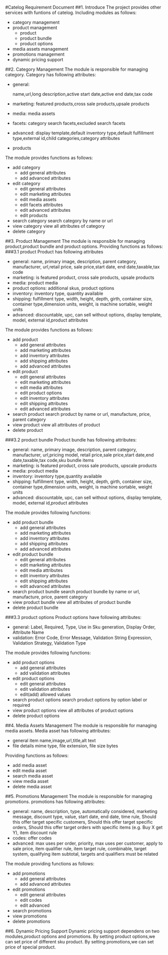 #Catelog Requirement Document
##1. Introduce
The project provides other services with funtions of catelog.
Including modules as follows:
* category management
* product management
  * product
  * product bundle
  * product options
* media assets management
* promotions management
* dynamic pricing support

##2. Category Management
The module is responsible for managing category.
Category has following attributes:
* general:

  name,url,long description,active start date,active end date,tax code
* marketing:
  featured products,cross sale products,upsale products
* media:
  media assets
* facets:
  category search facets,excluded search facets
* advanced:
  display template,default inventory type,default fulfillment type,external id,child categories,category attributes
* products

The module provides functions as follows:
* add category
  * add general attributes
  * add advanced attributes
* edit category
  * edit general attributes
  * edit marketing attributes
  * edit media assets
  * edit facets attributes
  * edit advanced attributes
  * edit products
* search category
  search category by name or url
* view category
  view all attributes of category
* delete category

##3. Product Management
The module is responsible for managing product,product bundle and product options.
Providing functions as follows:
###3.1 product
Product has following attributes
* general:
  name, primary image, description, parent category, manufacturer, url,retail price, sale price,start date, end date,taxable,tax code
* marketing:
  is featured product, cross sale products, upsale products
* media:
  product media
* product options:
  additional skus, product options
* inventory:
  inventory type, quantity available
* shipping:
  fulfillment type, width, height, depth, girth, container size, container type,dimension units, weight, is machine sortable, weight units
* advanced:
  discountable, upc, can sell without options, display template, model, external id,product attributes

The module provides functions as follows:
* add product
  * add general attributes
  * add marketing attributes
  * add inventory attributes
  * add shipping attributes
  * add advanced attributes
* edit product
  * edit general attributes
  * edit marketing attributes
  * edit media attributes
  * edit product options
  * edit inventory attributes
  * edit shipping attributes
  * edit advanced attributes
* search product
  search product by name or url, manufacture, price, parent category
* view product
  view all attributes of product
* delete product

###3.2 product bundle
Product bundle has following attributes:
* general:
  name, primary image, description, parent category, manufacturer, url,pricing model, retail price,sale price,start date,end date,taxable,tax code,sku bundle items
* marketing:
  is featured product, cross sale products, upscale products
* media:
  product media
* inventory:
  inventory type,quantity available
* shipping:
  fulfillment type, width, height, depth, girth, container size, container type,dimension units, weight, is machine sortable, weight units
* advanced:
  discountable, upc, can sell without options, display template, model, external id,product attributes

The module provides following functions:
* add product bundle
  * add general attributes
  * add marketing attributes
  * add inventory attributes
  * add shipping attributes
  * add advanced attributes
* edit product bundle
  * edit general attributes
  * edit marketing attributes
  * edit media attributes
  * edit inventory attributes
  * edit shipping attributes
  * edit advanced attributes
* search product bundle
  search product bundle by name or url, manufacture, price, parent category
* view product bundle
  view all attributes of product bundle
* delete product bundle

###3.3 product options
Product options have following attributes:
* general:
  Label, Required, Type, Use in Sku generation, Display Order, Attribute Name
* validation:
  Error Code, Error Message, Validation String Expression, Validation Strategy, Validation Type

The module provides following functions:
* add product options
  * add general attributes
  * add validation attributes
* edit product options
  * edit general attributes
  * edit validation attributes
  * edit(add) allowed values
* search product options
  search product options by option label or required
* view product options
  view all attributes of product options
* delete product options

##4. Media Assets Management
The module is responsible for managing media assets.
Media asset has following attributes:
* general
  item name,image,url,title,alt text
* file details
  mime type, file extension, file size bytes

Providing functions as follows:
* add media asset
* edit media asset
* search media asset
* view media asset
* delete media asset

##5. Promotions Management
The module is responsible for managing promotions.
promotions has following attributes:
* general:
  name, description, type, automatically considered, marketing message, discount type, value, start date, end date, time rule, Should this offer target specific customers, Should this offer target specific orders, Should this offer target orders with specific items (e.g. Buy X get Y), item discount rule
* codes:
  offer codes
* advanced:
  max uses per order, priority, max uses per customer, apply to sale price, item qualifier rule, item target rule, combinable, target system, qualifying item subtotal, targets and qualifiers must be related

The module providing functions as follows:
* add promotions
  * add general attributes
  * add advanced attributes
* edit promotions
  * edit general attributes
  * edit codes
  * edit advanced
* search promotions
* view promotions
* delete promotions

##6. Dynamic Pricing Support
Dynamic pricing support dependens on two modules,product options and promotions.
By setting product options,we can set price of different sku product.
By setting promotions,we can set price of special product.
